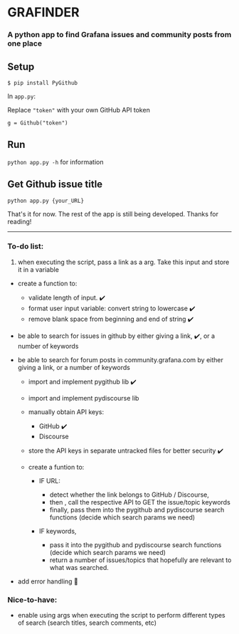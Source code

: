 # GRAFINDER
### A python app to find Grafana issues and community posts from one place


## Setup

```
$ pip install PyGithub
```

In `app.py`:

Replace `"token"` with your own GitHub API token

```
g = Github("token")
```

## Run

`python app.py -h` for information


## Get Github issue title

```
python app.py {your_URL}
```

That's it for now. The rest of the app is still being developed. 
Thanks for reading!

-----

### To-do list:

1. when executing the script, pass a link as a arg. Take this input and store it in a variable
- create a function to:
  - validate length of input.  :heavy_check_mark:
  - format user input variable: convert string to lowercase :heavy_check_mark:
  - remove blank space from beginning and end of string :heavy_check_mark:
- be able to search for issues in github by either giving a link, :heavy_check_mark:,  or a number of keywords 
- be able to search for forum posts in community.grafana.com by either giving a link, or a number of keywords 
  - import and implement pygithub lib :heavy_check_mark: 
  - import and implement pydiscourse lib
  - manually obtain API keys: 
    - GitHub :heavy_check_mark:
    - Discourse
  - store the API keys in separate untracked files for better security :heavy_check_mark:
  - create a funtion to:
  
    - IF URL: 
      - detect whether the link belongs to GitHub / Discourse,  
      - then , call the respective API to GET the issue/topic keywords
      - finally, pass them into the pygithub and pydiscourse search functions (decide which search params we need)
      
    - IF keywords, 
      - pass it into the pygithub and pydiscourse search functions (decide which search params we need)
      - return a number of issues/topics that hopefully are relevant to what was searched.
 
- add error handling :hammer:

### Nice-to-have:

- enable using args when executing the script to perform different types of search (search titles, search comments, etc) 
